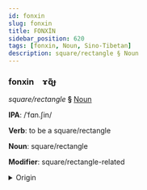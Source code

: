 ```yaml
---
id: fonxin
slug: fonxin
title: FONXİN
sidebar_position: 620
tags: [fonxin, Noun, Sino-Tibetan]
description: square/rectangle § Noun
---
```


### fonxin&emsp;<span kind="abugida">ɤ̃ɋ̃ɟ</span>

*square/rectangle* **§** [Noun](../../tags/Noun)

**IPA**: /ˈfɑn.ʃin/

**Verb**: to be a square/rectangle

**Noun**: square/rectangle

**Modifier**: square/rectangle-related

<details>
    <summary>Origin</summary>
    Mandarin 方形 fāngxíng /fɑŋɕiŋ/<br/>
    <em>Sino-Tibetan Language Family</em>
</details>